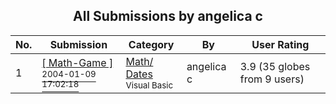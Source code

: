 ﻿<div align="center">

## All Submissions by angelica c

</div>

No.  | Submission | Category | By   | User Rating
---- | ---------- | -------- | ---- | -----------
1 | [\[  Math\-Game  \]<br /><sup>2004-01-09 17:02:18</sup>](https://github.com/Planet-Source-Code/angelica-c-math-game__1-50883) | [Math/ Dates<br /><sup>Visual Basic</sup>](../ByCategory/math-dates__1-37.md) | angelica c | 3.9 (35 globes from 9 users)
